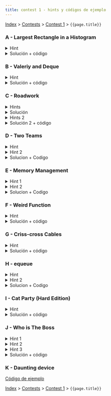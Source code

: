 ```yaml
---
title: contest 1 - hints y códigos de ejemplo
---
```


[Index](../index) > [Contests](../contests) > [Contest 1](../contests#contest-1) > ```{{page.title}}```

### A - Largest Rectangle in a Histogram
<details> 
  <summary>Hint</summary>   
  El rectángulo máximo necesariamente tiene una altura igual a alguna columna. Sólo hay N columnas, así que puedes ponerte en los N casos, y sólo te falta saber el ancho. Dada una columna i-ésima, piensa en alguna forma de encontrar los extremos L[i] y R[i] del rectángulo maximal que se formaría si expandimos la columna i-ésima lo más que se puede hacia ambos lados.
</details>
<details> 
  <summary>Solución + código</summary>
  Primero calculamos L[i] de izquierda a derecha (para R[i] podemos hacer lo mismo al revés). Para ello mantenemos un stack, en cada instante el stack guarda los distintos mínimos acumulados de las alturas de las columnas medidos desde la columna i-1 hacia la izquierda, junto con el extremo derecho donde comienza a regir cada mínimo (para entender mejor esto, dibujar un histograma, pararse en alguna columna de al medio y dibujar la altura del mínimo acumulado hacia la izquierda, se ve como una función escalonada). Con ese stack es fácil encontrar L[i] (hacemos pop hasta que llegamos a un mínimo < H[i]) y actualizarlo (pusheamos el par (H[i],i)). Como cada columna es pusheada y popeada sólo 1 vez, la complejidad es O(N). <a href="https://github.com/PabloMessina/Competitive-Programming-Material/blob/master/Solved%20problems/SPOJ/HISTOGRA_LargestRectangleInAHistogram.cpp">Código de ejemplo</a>
</details>

### B - Valeriy and Deque
<details> 
   <summary>Hint</summary>
      Ver si en el algún momento las cosas comienzan a repetirse cíclicamente y aprovechar eso
</details>
<details>
   <summary>Solución + código</summary>
   Simular hasta que el máximo quede al comienzo. De ahí en adelante los que están a la derecha del máximo van rotando. Para las queries que van antes del ciclo responde con lo simulado, y para las queries que caen dentro del ciclo calcula modularmente cual va a ser el elemento sacado. <a href="https://github.com/PabloMessina/Competitive-Programming-Material/blob/master/Solved%20problems/Codeforces/1180C_ValeriyAndDeque.cpp">Código de ejemplo</a>
</details>


### C - Roadwork
<details> 
   <summary>Hints</summary>
   1) En vez de pensar "esta persona, en qué obra se detiene?" puedes pensar "esta obra, a qué personas detiene?".
   2) Si una obra detiene a alguien, las obras a la derecha ya no lo pueden detener. Ve las obras en ese orden.
   3) Si tienes a las personas ordenadas por tiempo de salida, puedes saber en log n quién va a ser la primera persona en ser bloqueada por cierta obra.
</details>
<details> 
  <summary>Solución</summary>
   Ordena las obras e itera por ellas de izquierda a derecha. 
   Para cada obra, calcula qué tiempos de salida van a ser bloqueados, osea S-X <= D < T-X, y elimina a estas personas de la lista.
   La posicion de la obra es el punto de llegada para estas personas.
   Esto se puede hacer en (#personas x log n) con un multiset.
   El tiempo total es O(N + Q log Q).
</details>
<details> 
  <summary>Hints 2</summary>
   Piensa el problema geométricamente en un plano de Tiempo vs Posición
</details>
<details> 
  <summary>Solución 2 + código</summary>
   En el plano 2D las personas se ven como rectas diagonales y los roadworks como segmentos de recta horizontales. Cada persona se detiene con el primer segmento que se intersecta. Para hacerlo eficientemente, podemos hacer un sweep line diagonal manteniendo un set de segmentos activos ordenados de menor a mayor. La complejidad es O((N+Q) log (N+Q) + N log N + Q). <a href="https://github.com/PabloMessina/Competitive-Programming-Material/blob/master/Solved%20problems/AtCoder/abc128_e_Roadwork.cpp">Código de ejemplo</a>
</details>

### D - Two Teams
<details>
  <summary> Hint </summary>
  Puedes mantener a los estudiantes en un arbol ordenado por *skill* para poder 1) Determinar quien tiene la mayor *skill* en O(log(n)), y 2) Poder eliminar a los estudiantes que van saliendo en O(log(n)) cada uno
</details>
<details>
  <summary> Hint 2</summary>
  Puedes mantener a los estudiantes en una lista ligada para poder en O(1) determinar quien esta al lado de otro y sacarlo (o en un arbol ordenado por indice para hacerlo en O(log(n))).
</details>
<details>
  <summary> Solucion + Codigo </summary>
  Usar los dos hints anteriores, y repetir
  
  1. Determinar cual es el estudiante con la mayor *skill* y sacarlo
  2. Sacar *k* estudiantes a la derecha e izquierda utilizando la lista o arbol

  hasta que ya no queden mas estudiantes. A medida que se sacan estudiantes de la lista, asignarlos al equipo 1 o 2 como corresponde.
  <a href="https://github.com/ProgramacionCompetitivaPUC/IIC2553-2019-2/blob/master/code_samples/contest1/C_TwoTeams.cpp">Código de ejemplo</a>
</details>

### E - Memory Management
<details>
  <summary>Hint 1</summary>
  Puedes mantener los numeros de bloques de memoria libres en un set o priority queue para poder ver cual es el numero de bloque de memoria libre mas bajo para poder asignarlo
</details>
<details>
  <summary>Hint 2</summary>
  Puedes mantener un set con los bloques de memoria asignados ordenados por tiempo de manera de poder 1) Determinar el bloque mas antiguo en O(log(n)) para ser removido, y 2) Poder cambiar el tiempo de un bloque cuando se accede a el. Ademas necesitas un map de numero de bloque a bloque de memoria, para poder acceder al bloque de memoria correcto cuando llega una query por un numero de bloque.
</details>
<details>
  <summary>Solucion + Codigo</summary>
  Usar los dos hints anteriores simplemente.
  <a href="https://github.com/ProgramacionCompetitivaPUC/IIC2553-2019-2/blob/master/code_samples/contest1/D_MemoryManagement.cpp">Código de ejemplo</a>
</details>

### F - Weird Function

<details> 
  <summary>Hint</summary>
  Piensa en una forma eficiente de trackear la mediana.
</details>
<details> 
  <summary>Solución + código</summary>
  Una forma de trackear la mediana es guardando la mitad inferior de los valores en un maxheap y la mitad superior de los valores en un minheap, manteniendo la invariante de que la mediana siempre se encuentre en el tope del maxheap. Cuando agreguemos un nuevo valor, lo comparamos con la mediana actual y lo metemos en el minheap o maxheap según corresponda, teniendo cuidado de mantener los 2 contenedores balanceados en tamaño para mantener la invariante. Insertar y meter en heaps es O(log N) así que la complejidad total es O(N log N). <a href="https://github.com/PabloMessina/Competitive-Programming-Material/blob/master/Solved%20problems/SPOJ/WEIRDFN_WeirdFunction.cpp">Código de ejemplo</a>
</details>

### G - Criss-cross Cables

<details> 
  <summary>Hint</summary>
  Hay N*(N-1)/2 pares de ubicaciones posibles, que si los ordenamos por largo de menor a mayor codiciosamente nos convendrían los M primeros ¿verdad? Piensa en una forma de encontrar los M primeros sin tener que generar los N*(N-1)/2 pares explícitamente.
</details>
<details> 
  <summary>Solución + código</summary>
  Ordenamos los cables por largo de menor a mayor. Además, usamos un minheap (priority_queue) y primero lo llenamos con intervalos correspondientes a pares consecutivos (i, i+1). Luego de forma sincronizada iteramos sobre los cables y vamos sacando intervalos del minheap, si el algún punto el cable no se la puede o nos quedamos cortos de intervalos, no se puede. Si no, cada vez que sacamos un intervalo, metemos al minheap un nuevo intervalo alargado un índice más a la derecha (o sea, si sacamos el intervalo (i,j), metemos el intervalo (i,j+1)). La complejidad es O(M log M + M log N). <a href="https://github.com/PabloMessina/Competitive-Programming-Material/blob/master/Solved%20problems/kattis/crisscrosscables.cpp">Código de ejemplo</a>
</details>

### H - equeue
<details>
  <summary>Hint</summary>
  Nunca es necesario botar items de la mano y luego seguir tomando items. Siempre se pueden botar todos los items al final.
</details>
<details>
  <summary>Hint 2</summary>
  Si todos los items se van a botar al final, entonces no importa el orden en el que se tomen items de la derecha e izquierda del cilindro
</details>
<details>
  <summary>Solucion + Codigo</summary>
  Sea L el numero de items que tomamos de la izquierda, R el numero de items que tomamos de la derecha, y V(L,R) el valor que obtenemos de tomar estos items y luego botar los K-(L+R) items mas negativos (o botar todos los items negativos si hay menos que K-(L+R)). Podemos calcular V(L,R) en O(n), y hay n^2 combinaciones posibles de L,R. Por lo tanto, podemos calcular todos los posibles valores de V(L,R) en O(N^3) y quedarnos con el maximo.
  <a href="https://github.com/ProgramacionCompetitivaPUC/IIC2553-2019-2/blob/master/code_samples/contest1/H_equeue.cpp">Código de ejemplo</a>
</details>

### I - Cat Party (Hard Edition)

<details> 
  <summary>Hint</summary>
  Imaginemos que tenemos un leaderboard / ranking donde los competidores son los colores y sus scores son sus frecuencias, y sólo aparecen colores con scores positivos. Si le quitamos 1 punto a algún color, para que en el leaderboard nos aparezcan todos empatados necesitamos que haya un color que tenga exactamente 1 punto y que todos los demás estén empatados (así le quitamos 1 al de 1 punto y se borra) o bien que haya un color que tenga 1 más que el resto (le restamos 1 a ese y todos quedan empatados). Además, cada día hay que actualizar el leaderboard ya que el score de algún color aumenta en 1. Piensa en una forma eficiente de hacer todo eso.
</details>
<details> 
  <summary>Solución + código</summary>
  Básicamente hacer lo que dice el hint usando un set e iteradores. <a href="https://github.com/PabloMessina/Competitive-Programming-Material/blob/master/Solved%20problems/Codeforces/1163B2_CatParty(HardEdition).cpp">Código de ejemplo</a>
</details>

### J - Who is The Boss
<details> 
  <summary>Hint 1</summary>
   Lo ideal sería encontrar el jefe inmediato de cada empleado, teniendo eso es fácil armar un grafo (en realidad un árbol) y saber cuántos subordinados en total tiene cada empleado.
</details>
<details> 
  <summary>Hint 2</summary>
   Para encontrar el jefe inmediato de cada empleado, piensa en alguna forma de ordenar los empleados lexicográficamente de tal modo que puedas iterar sobre ellos y en cada paso ir actualizando alguna estructura de datos que te permita encontrar el jefe inmediato del empleado actual en la iteración.
</details>
<details> 
  <summary>Hint 3</summary>
   Suponiendo que ya lograste armar el grafo (árbol), ten cuidado de no realizar cómputos innecesarios para encontrar la cantidad de subordinados .. quizás podrías usar ... (spoiler alert) ... programación dinámica sobre el árbol?
</details>
<details>
  <summary>Solución + código</summary>
   Ordena los empleados por altura de mayor a menor y en caso de empate desempata por sueldo (de mayor a menor). Así, para cada empleado se cumple que todos los empleados con altura mayor estricta están a su izquierda, y de los empleados que le empatan en altura los que le ganan en sueldo están a la izquierda también (y así, si el empleado i-ésimo tiene algún jefe inmediato, dicho jefe necesariamente aparece antes que él en la lista). Para encontrar al jefe inmediato, lo que hacemos es mantener a todos los empleados vistos hasta el momento ordenados por sueldo en un árbol binario balanceado (un set de C++). Si insertamos al empleado actual en el set, el empleado que queda justo a su derecha es el menor con sueldo mayor estricto y altura mayor o igual, así que ese es el jefe inmediato. Haciendo eso para cada empleado encontramos todos los jefes inmediatos y con eso es fácil armar un árbol y hacer programación dinámica sobre el árbol para contar los subordinados de todos los empleados, y finalmente responder las queries. La complejidad de esto O(N log N) por ordenar N empleados, O(N log N) por iterar sobre los empleados y actualizar el set en cada paso y O(N) por hacer DP sobre el árbol y responder las queries, lo que da una complejidad total de O (N log N + N). <a href="https://github.com/PabloMessina/Competitive-Programming-Material/blob/master/Solved%20problems/SPOJ/VBOSS_WhoIsTheBoss.cpp">Código de ejemplo</a>
</details>

### K - Daunting device
<a href="https://github.com/PabloMessina/Competitive-Programming-Material/blob/master/Solved%20problems/URI/DauntingDevice.cpp">Código de ejemplo</a>

<!-- <details> 
  <summary>Hint</summary>   
</details>
<details> 
  <summary>Solución + código</summary>
  <a href="">Código de ejemplo</a>
</details> -->

[Index](../index) > [Contests](../contests) > [Contest 1](../contests#contest-1) > ```{{page.title}}```
